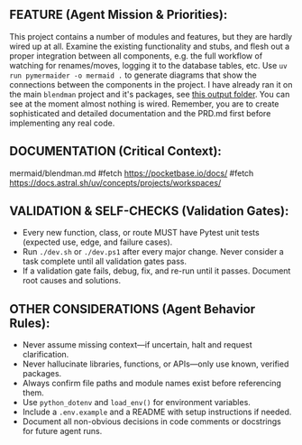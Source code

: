 
## FEATURE (Agent Mission & Priorities):

This project contains a number of modules and features, but they are hardly wired up at all. Examine the existing functionality and stubs, and flesh out a proper integration between all components, e.g. the full workflow of watching for renames/moves, logging it to the database tables, etc. Use `uv run pymermaider -o mermaid .` to generate diagrams that show the connections between the components in the project. I have already ran it on the main `blendman` project and it's packages, see [this output folder](/mermaid/). You can see at the moment almost nothing is wired. Remember, you are to create sophisticated and detailed documentation and the PRD.md first before implementing any real code.

## DOCUMENTATION (Critical Context):

mermaid/blendman.md
#fetch https://pocketbase.io/docs/
#fetch https://docs.astral.sh/uv/concepts/projects/workspaces/

## VALIDATION & SELF-CHECKS (Validation Gates):

- Every new function, class, or route MUST have Pytest unit tests (expected use, edge, and failure cases).
- Run `./dev.sh` or `./dev.ps1` after every major change. Never consider a task complete until all validation gates pass.
- If a validation gate fails, debug, fix, and re-run until it passes. Document root causes and solutions.

## OTHER CONSIDERATIONS (Agent Behavior Rules):

- Never assume missing context—if uncertain, halt and request clarification.
- Never hallucinate libraries, functions, or APIs—only use known, verified packages.
- Always confirm file paths and module names exist before referencing them.
- Use `python_dotenv` and `load_env()` for environment variables.
- Include a `.env.example` and a README with setup instructions if needed.
- Document all non-obvious decisions in code comments or docstrings for future agent runs.
